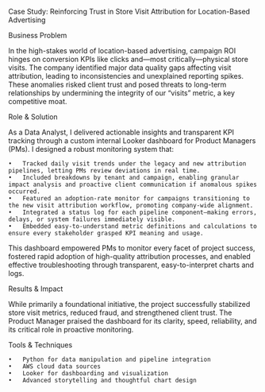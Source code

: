 Case Study: Reinforcing Trust in Store Visit Attribution for Location-Based Advertising

Business Problem
  
In the high-stakes world of location-based advertising, campaign ROI hinges on conversion KPIs like clicks and—most critically—physical store visits. 
The company identified major data quality gaps affecting visit attribution, leading to inconsistencies and unexplained reporting spikes. 
These anomalies risked client trust and posed threats to long-term relationships by undermining the integrity of our “visits” metric, a key competitive moat.

Role & Solution
  
As a Data Analyst, I delivered actionable insights and transparent KPI tracking through a custom internal Looker dashboard for Product Managers (PMs). 
I designed a robust monitoring system that:

	•	Tracked daily visit trends under the legacy and new attribution pipelines, letting PMs review deviations in real time.
	•	Included breakdowns by tenant and campaign, enabling granular impact analysis and proactive client communication if anomalous spikes occurred.
	•	Featured an adoption-rate monitor for campaigns transitioning to the new visit attribution workflow, promoting company-wide alignment.
	•	Integrated a status log for each pipeline component—making errors, delays, or system failures immediately visible.
	•	Embedded easy-to-understand metric definitions and calculations to ensure every stakeholder grasped KPI meaning and usage.
  

This dashboard empowered PMs to monitor every facet of project success, fostered rapid adoption of high-quality attribution processes, 
and enabled effective troubleshooting through transparent, easy-to-interpret charts and logs.

Results & Impact

While primarily a foundational initiative, the project successfully stabilized store visit metrics, reduced fraud, and strengthened client trust. 
The Product Manager praised the dashboard for its clarity, speed, reliability, and its critical role in proactive monitoring.

Tools & Techniques

	•	Python for data manipulation and pipeline integration
	•	AWS cloud data sources
	•	Looker for dashboarding and visualization
	•	Advanced storytelling and thoughtful chart design
